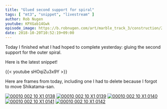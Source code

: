 ```yaml
---
title: "Glued second support for spiral"
tags: [ "mt3", "snippet", "livestream" ]
author: Rob Nugen
youtube: KPXGab14Gwk
episode_image: https://b.robnugen.com/art/marble_track_3/construction/2018/2018_oct_gluing_second_support_for_outer_spiral.jpg
date: 2018-10-20T10:52:19+09:00
---
```


Today I finished what I had hoped to complete yesterday: gluing the
second support for the outer spiral.

Here is the latest snippet!

{{< youtube sHOqiZu3x9Y >}}

Here are frames from today, including one I had to delete because I
forgot to move Shikatama-san.

[![00010 002 10 X1 0138](//b.robnugen.com/art/marble_track_3/frames/2018/thumbs/00010_002_10_X1_0138.jpg)](//b.robnugen.com/art/marble_track_3/frames/2018/00010_002_10_X1_0138.jpg)
[![00010 002 10 X1 0139](//b.robnugen.com/art/marble_track_3/frames/2018/thumbs/00010_002_10_X1_0139.jpg)](//b.robnugen.com/art/marble_track_3/frames/2018/00010_002_10_X1_0139.jpg)
[![00010 002 10 X1 0140](//b.robnugen.com/art/marble_track_3/frames/2018/thumbs/00010_002_10_X1_0140.jpg)](//b.robnugen.com/art/marble_track_3/frames/2018/00010_002_10_X1_0140.jpg)
[![00010 002 10 X1 0141](//b.robnugen.com/art/marble_track_3/frames/2018/thumbs/00010_002_10_X1_0141.jpg)](//b.robnugen.com/art/marble_track_3/frames/2018/00010_002_10_X1_0141.jpg)
[![00010 002 10 X1 0142](//b.robnugen.com/art/marble_track_3/frames/2018/thumbs/00010_002_10_X1_0142.jpg)](//b.robnugen.com/art/marble_track_3/frames/2018/00010_002_10_X1_0142.jpg)

